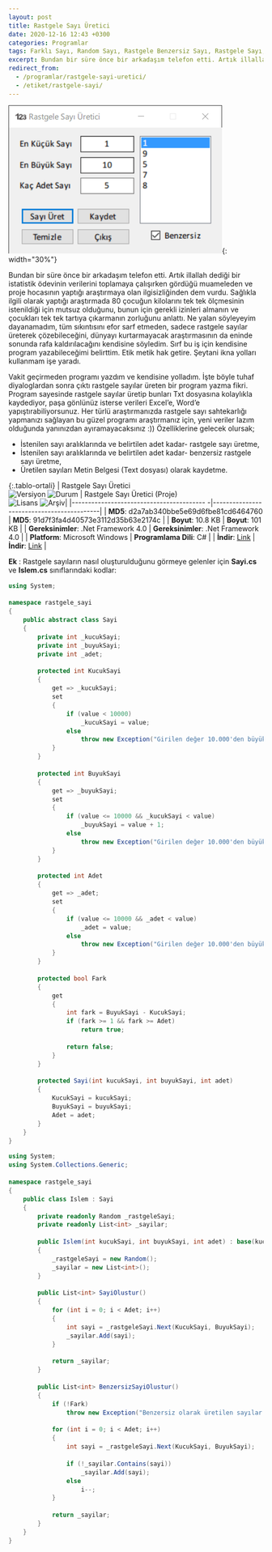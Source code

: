 ```yaml
---
layout: post
title: Rastgele Sayı Üretici
date: 2020-12-16 12:43 +0300
categories: Programlar
tags: Farklı Sayı, Random Sayı, Rastgele Benzersiz Sayı, Rastgele Sayı, Rastgele Sayı Üretici
excerpt: Bundan bir süre önce bir arkadaşım telefon etti. Artık illallah dediği bir istatistik ödevinin verilerini toplamaya çalışırken gördüğü muameleden ve proje hocasının yaptığı araştırmaya olan ilgisizliğinden dem vurdu. Sağlıkla ilgili olarak yaptığı araştırmada 80 çocuğun kilolarını tek tek ölçmesinin istenildiği için mutsuz olduğunu, bunun için gerekli izinleri almanın ve çocukları tek tek tartıya çıkarmanın zorluğunu anlattı...
redirect_from:
  - /programlar/rastgele-sayi-uretici/
  - /etiket/rastgele-sayi/
---
```

![rastgele-sayi-uretici](/images/programlar/rastgele-sayi-uretici.png){: width="30%"}

Bundan bir süre önce bir arkadaşım telefon etti. Artık illallah dediği bir istatistik ödevinin verilerini toplamaya çalışırken gördüğü muameleden ve proje hocasının yaptığı araştırmaya olan ilgisizliğinden dem vurdu. Sağlıkla ilgili olarak yaptığı araştırmada 80 çocuğun kilolarını tek tek ölçmesinin istenildiği için mutsuz olduğunu, bunun için gerekli izinleri almanın ve çocukları tek tek tartıya çıkarmanın zorluğunu anlattı. Ne yalan söyleyeyim dayanamadım, tüm sıkıntısını efor sarf etmeden, sadece rastgele sayılar üreterek çözebileceğini, dünyayı kurtarmayacak araştırmasının da eninde sonunda rafa kaldırılacağını kendisine söyledim. Sırf bu iş için kendisine program yazabileceğimi belirttim. Etik metik hak getire. Şeytani ikna yolları kullanmam işe yaradı.

Vakit geçirmeden programı yazdım ve kendisine yolladım. İşte böyle tuhaf diyaloglardan sonra çıktı rastgele sayılar üreten bir program yazma fikri. Program sayesinde rastgele sayılar üretip bunları Txt dosyasına kolaylıkla kaydediyor, paşa gönlünüz isterse verileri Excel’e, Word’e yapıştırabiliyorsunuz. Her türlü araştırmanızda rastgele sayı sahtekarlığı yapmanızı sağlayan bu güzel programı araştırmanız için, yeni veriler lazım olduğunda yanınızdan ayıramayacaksınız :)) Özelliklerine gelecek olursak;

- İstenilen sayı aralıklarında ve belirtilen adet kadar- rastgele sayı üretme,
- İstenilen sayı aralıklarında ve belirtilen adet kadar- benzersiz rastgele sayı üretme,
- Üretilen sayıları Metin Belgesi (Text dosyası) olarak kaydetme.

{:.tablo-ortali}
| Rastgele Sayı Üretici<br>![Versiyon](https://img.shields.io/badge/Versiyon-1.21-blueviolet.svg?style=flat) ![Durum](https://img.shields.io/badge/Durum-Çalışıyor-success.svg?style=flat) | Rastgele Sayı Üretici (Proje)<br>![Lisans](https://img.shields.io/badge/Lisans-MIT-blue.svg?style=flat) ![Arşiv](https://img.shields.io/badge/Arşiv-orange.svg?style=flat)|
|----------------------------------------- -|-------------------------------------------|
| **MD5**: d2a7ab340bbe5e69d6fbe81cd6464760 | **MD5**: 91d7f3fa4d40573e3112d35b63e2174c | 
| **Boyut**: 10.8 KB                       | **Boyut**:  101 KB                         |
| **Gereksinimler**: .Net Framework 4.0     | **Gereksinimler**: .Net Framework 4.0     |
| **Platform**: Microsoft Windows           | **Programlama Dili**: C#                  |
| **İndir**: [Link](https://www.dropbox.com/s/bh2lgtnsg5cbe85/rastgele-sayi-uretici.zip?dl=1)         | **İndir**: [Link](https://www.dropbox.com/s/navr87uh7u8oj7b/rastgele-sayi-uretici-proje.zip?dl=1) |

**Ek** : Rastgele sayıların nasıl oluşturulduğunu görmeye gelenler için **Sayi.cs** ve **Islem.cs** sınıflarındaki kodlar:

```csharp
using System;

namespace rastgele_sayi
{
    public abstract class Sayi
    {
        private int _kucukSayi;
        private int _buyukSayi;
        private int _adet;

        protected int KucukSayi
        {
            get => _kucukSayi;
            set
            {
                if (value < 10000)
                    _kucukSayi = value;
                else
                    throw new Exception("Girilen değer 10.000'den büyük olmamalı!");
            }
        }

        protected int BuyukSayi
        {
            get => _buyukSayi;
            set
            {
                if (value <= 10000 && _kucukSayi < value)
                    _buyukSayi = value + 1;
                else
                    throw new Exception("Girilen değer 10.000'den büyük olmamalı veya küçük sayıdan büyük olmalı!");
            }
        }

        protected int Adet
        {
            get => _adet;
            set
            {
                if (value <= 10000 && _adet < value)
                    _adet = value;
                else
                    throw new Exception("Girilen değer 10.000'den büyük olmamalı!");
            }
        }

        protected bool Fark
        {
            get
            {
                int fark = BuyukSayi - KucukSayi;
                if (fark >= 1 && fark >= Adet)
                    return true;

                return false;
            }
        }

        protected Sayi(int kucukSayi, int buyukSayi, int adet)
        {
            KucukSayi = kucukSayi;
            BuyukSayi = buyukSayi;
            Adet = adet;
        }
    }
}
```
<div id="ara"></div>

```csharp
using System;
using System.Collections.Generic;

namespace rastgele_sayi
{
    public class Islem : Sayi
    {
        private readonly Random _rastgeleSayi;
        private readonly List<int> _sayilar;

        public Islem(int kucukSayi, int buyukSayi, int adet) : base(kucukSayi, buyukSayi, adet)
        {
            _rastgeleSayi = new Random();
            _sayilar = new List<int>();
        }

        public List<int> SayiOlustur()
        {
            for (int i = 0; i < Adet; i++)
            {
                int sayi = _rastgeleSayi.Next(KucukSayi, BuyukSayi);
                _sayilar.Add(sayi);
            }

            return _sayilar;
        }

        public List<int> BenzersizSayiOlustur()
        {
            if (!Fark)
                throw new Exception("Benzersiz olarak üretilen sayılar Büyük Sayı ile Küçük Sayı farkından fazla olamaz!");

            for (int i = 0; i < Adet; i++)
            {
                int sayi = _rastgeleSayi.Next(KucukSayi, BuyukSayi);

                if (!_sayilar.Contains(sayi))
                    _sayilar.Add(sayi);
                else
                    i--;
            }

            return _sayilar;
        }
    }
}
```